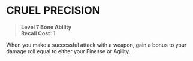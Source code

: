 # CRUEL PRECISION

> **Level 7 Bone Ability**  
> **Recall Cost:** 1

When you make a successful attack with a weapon, gain a bonus to your damage roll equal to either your Finesse or Agility.

